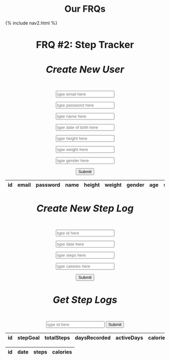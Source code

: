 <br>
<br>
<h1 style ="text-align: center">Our FRQs</h1>

<div id="title">
{% include nav2.html %}
</div>

<h1 style="text-align: center; font-size: 30px">
      FRQ
      <span style="font-weight: bold">#2: Step Tracker</span>
    </h1>

<div style="margin: 0 auto; text-align: center">
  <h5 style="text-align: center; font-size: 30px">
    Create New User
  </h5>
  <form method="POST" id="newUserForm">
    <p>
      <input
        type="email"
        name="email"
        id="email"
        placeholder="type email here"
        class="text"
      />
    </p>
    <p>
      <input 
        type="password" 
        name="password" 
        id="password" 
        placeholder="type password here"
        class="text"
      />
    </p>
    <p>
      <input
        type="text"
        name="name"
        id="name"
        placeholder="type name here"
      />
    </p>
    <p>
      <input
        type="text"
        name="dob"
        id="dob"
        placeholder="type date of birth here"
      />
    <p>
      <input
        type="text"
        name="height"
        id="height"
        placeholder="type height here"
      />
    </p>
    <p>
      <input 
        type="text" 
        name="weight" 
        id="weight" 
        placeholder="type weight here"
      />
    </p>
    <p>
      <input
        type="text"
        name="gender"
        id="gender"
        placeholder="type gender here"
      />
    </p>
    <input value="Submit" type="submit" class="button"/>
  <form>

  <p id="bruh"></p>
  <table id = "users">
    <thead>
      <tr>
        <th>id</th>
        <th>email</th>
        <th>password</th>
        <th>name</th>
        <th>height</th>
        <th>weight</th>
        <th>gender</th>
        <th>age</th>
        <th>stepgoal</th>
      </tr>
    </thead>
    <tbody></tbody>
  </table>

  <h5 style="text-align: center; font-size: 30px">
    Create New Step Log
  </h5>
  <form method="POST" id="newStepLogForm">
    <p>
      <input
        type="text"
        name="id"
        id="id"
        placeholder="type id here"
      />
    <p>
      <input
        type="text"
        name="date"
        id="date"
        placeholder="type date here"
      />
    <p>
      <input
        type="text"
        name="steps"
        id="steps"
        placeholder="type steps here"
      />
    <p>
      <input
        type="text"
        name="calories"
        id="calories"
        placeholder="type calories here"
      />
    </p>
    <input value="Submit" type="submit" class="button"/>
  <form>

  <h5 style="text-align: center; font-size: 30px">
    Get Step Logs
  </h5>
  <form method="POST" id="getStepLogForm">
      <input
        type="text"
        name="id"
        id="idInput"
        placeholder="type id here"
      />
    <input value="Submit" type="submit" class="button"/>
  <form>

  <p id="bruh"></p>
  <table id = "stepLogReport">
    <thead>
      <tr>
        <th>id</th>
        <th>stepGoal</th>
        <th>totalSteps</th>
        <th>daysRecorded</th>
        <th>activeDays</th>
        <th>caloriesConsumed</th>
        <th>caloriesBurnt</th>
        <th>netCalories</th>
        <th>netWeightReport</th>
      </tr>
    </thead>
    <tbody></tbody>
  </table>

  <p id="bruh"></p>
  <table id = "stepLogStats">
    <thead>
      <tr>
        <th>id</th>
        <th>date</th>
        <th>steps</th>
        <th>calories</th>
      </tr>
    </thead>
    <tbody></tbody>
  </table>
<div>

<script>
  // on submit, api call sends json for updated entry to be sent
      function submitform(event) {
        event.preventDefault();

        // forms data
        const data = new FormData(event.target);

        const queryString = new URLSearchParams(data).toString();
        
        fetch("https://f1.aadit.dev/api/person/post/?" + queryString, {
          method: "POST",
          mode: "no-cors",
          headers: {
            "Content-Type": "application/json"
          }
        })
        
        const form = document.getElementById("newUserForm");
        form.reset();
      }

      const form = document.getElementById("newUserForm");
      form.addEventListener("submit", submitform);

    // function submitStepLogForm(event) {
    //     event.preventDefault();

    //     // forms data
    //     const data = new FormData(event.target);

    //     const queryString = new URLSearchParams(data).toString();
        
    //     fetch("https://f1.aadit.dev/api/person/setStepLog/?" + queryString, {
    //       method: "POST",
    //       mode: "no-cors",
    //       headers: {
    //         "Content-Type": "application/json"
    //       }
    //     })
        
    //     const stepForm = document.getElementById("newStepLogForm");
    //     stepForm.reset();
    //   }

    //   const stepForm = document.getElementById("newStepLogForm");
    //   stepForm.addEventListener("submit", submitStepLogForm);

    // function submitGetStepLogForm(event) {
    //     event.preventDefault();

    //     // forms data
    //     const data = new FormData(event.target);

    //     const id = document.getElementById("idInput").value.toString();
        
    //     fetch("https://f1.aadit.dev/api/person/post/" + id, {
    //       method: "POST",
    //       mode: "no-cors",
    //       headers: {
    //         "Content-Type": "application/json"
    //       }
    //     })
        
    //     const getLogForm = document.getElementById("getStepLogForm");
    //     getLogForm.reset();
    //   }

    //   const getLogForm = document.getElementById("getStepLogForm");
    //   getLogForm.addEventListener("submit", submitGetStepLogForm);
  
  // prepare HTML user container for new output
  const userContainer = document.getElementById("users");
  const stepTrackerContainer = document.getElementById("steptracker");

  // prepare fetch options
  const url = "https://f1.aadit.dev/api/person/";

  const options = {
      method: 'GET', // *GET, POST, PUT, DELETE, etc.
      mode: 'cors', // no-cors, *cors, same-origin
      cache: 'default', // *default, no-cache, reload, force-cache, only-if-cached
      credentials: 'omit', // include, *same-origin, omit
      headers: {
      'Content-Type': 'application/json'
      // 'Content-Type': 'application/x-www-form-urlencoded',
      },
  };

  const putOptions = {
      method: 'PUT', // *GET, POST, PUT, DELETE, etc.
      mode: 'cors', // no-cors, *cors, same-origin
      cache: 'default', // *default, no-cache, reload, force-cache, only-if-cached
      credentials: 'omit', // include, *same-origin, omit
      headers: {
      'Content-Type': 'application/json'
      // 'Content-Type': 'application/x-www-form-urlencoded',
      },
  };

  function listIDS() {
    // fetch the API
    fetch(url, options)
      // response is a RESTful "promise" on any successful fetch
      .then(response => {
        // check for response errors
        if (response.status !== 200) {
            const errorMsg = 'Database response error: ' + response.status;
            console.log(errorMsg);
            const tr = document.createElement("tr");
            const td = document.createElement("td");
            td.innerHTML = errorMsg;
            tr.appendChild(td);
            userContainer.appendChild(tr);
            return;
        }
        // valid response will have json data
        response.json().then(data => {
            for (const row of data) {

              const tr = document.createElement("tr");

              const id = document.createElement("td");
              const email = document.createElement("td");
              const password = document.createElement("td");
              const name = document.createElement("td");
              const height = document.createElement("td");
              const weight = document.createElement("td");
              const gender = document.createElement("td");
              const age = document.createElement("td");
              const stepgoal = document.createElement("td");

              id.innerHTML = row.id;
              email.innerHTML = row.email;
              password.innerHTML = row.password;
              name.innerHTML = row.name;
              height.innerHTML = row.height;
              weight.innerHTML = row.weight;
              gender.innerHTML = row.gender;
              age.innerHTML = row.age;
              stepgoal.innerHTML = row.stepgoal;

              tr.appendChild(id);
              tr.appendChild(email);
              tr.appendChild(password);
              tr.appendChild(name)
              tr.appendChild(height);
              tr.appendChild(weight);
              tr.appendChild(gender);
              tr.appendChild(age);
              tr.appendChild(stepgoal);

              userContainer.appendChild(tr);
            }
        })
    })
  }

  listIDS();
</script>
